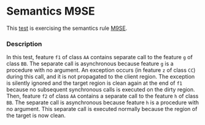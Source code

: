 # Semantics M9SE

This [test](.) is exercising the semantics rule [M9SE](../Readme.md).

### Description

In this test, feature `f1` of class `AA` contains separate call to the feature `g` of class `BB`. The separate call is asynchronous because feature `g` is a procedure with no argument. An exception occurs (in feature `z` of class `CC`) during this call, and it is not propagated to the client region. The exception is silently ignored and the target region is clean again at the end of `f1` because no subsequent synchronous calls is executed on the dirty region. Then, feature `f2` of class `AA` contains a separate call to the feature `h` of class `BB`. The separate call is asynchronous because feature `h` is a procedure with no argument. This separate call is executed normally because the region of the target is now clean.
